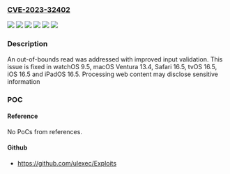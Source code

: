### [CVE-2023-32402](https://cve.mitre.org/cgi-bin/cvename.cgi?name=CVE-2023-32402)
![](https://img.shields.io/static/v1?label=Product&message=macOS&color=blue)
![](https://img.shields.io/static/v1?label=Product&message=watchOS&color=blue)
![](https://img.shields.io/static/v1?label=Version&message=%3C%2013.4%20&color=brighgreen)
![](https://img.shields.io/static/v1?label=Version&message=%3C%2016.5%20&color=brighgreen)
![](https://img.shields.io/static/v1?label=Version&message=%3C%209.5%20&color=brighgreen)
![](https://img.shields.io/static/v1?label=Vulnerability&message=Processing%20web%20content%20may%20disclose%20sensitive%20information&color=brighgreen)

### Description

An out-of-bounds read was addressed with improved input validation. This issue is fixed in watchOS 9.5, macOS Ventura 13.4, Safari 16.5, tvOS 16.5, iOS 16.5 and iPadOS 16.5. Processing web content may disclose sensitive information

### POC

#### Reference
No PoCs from references.

#### Github
- https://github.com/ulexec/Exploits

